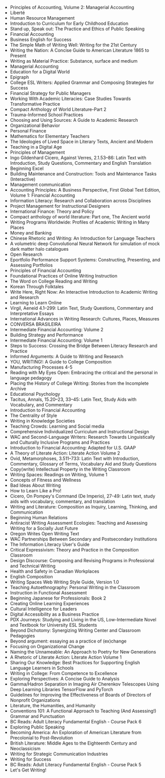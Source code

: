<ul>

                             

 <li><a target="_blank" href="https://github.com/manjunath5496/Online-Textbooks/blob/master/otx(1).pdf" style="text-decoration:none;">Principles of Accounting, Volume 2: Managerial Accounting</a></li>

 <li><a target="_blank" href="https://github.com/manjunath5496/Online-Textbooks/blob/master/otx(2).pdf" style="text-decoration:none;">Libert&eacute;</a></li>

<li><a target="_blank" href="https://github.com/manjunath5496/Online-Textbooks/blob/master/otx(3).pdf" style="text-decoration:none;">Human Resource Management</a></li>
 <li><a target="_blank" href="https://github.com/manjunath5496/Online-Textbooks/blob/master/otx(4).pdf" style="text-decoration:none;">Introduction to Curriculum for Early Childhood Education</a></li>                              
<li><a target="_blank" href="https://github.com/manjunath5496/Online-Textbooks/blob/master/otx(5).pdf" style="text-decoration:none;">Stand up, Speak out: The Practice and Ethics of Public Speaking</a></li>
<li><a target="_blank" href="https://github.com/manjunath5496/Online-Textbooks/blob/master/otx(6).pdf" style="text-decoration:none;">Financial Accounting</a></li>
 <li><a target="_blank" href="https://github.com/manjunath5496/Online-Textbooks/blob/master/otx(7).pdf" style="text-decoration:none;">Business English for Success</a></li>

 <li><a target="_blank" href="https://github.com/manjunath5496/Online-Textbooks/blob/master/otx(8).pdf" style="text-decoration:none;"> The Simple Math of Writing Well: Writing for the 21st Century </a></li>
   <li><a target="_blank" href="https://github.com/manjunath5496/Online-Textbooks/blob/master/otx(9).pdf" style="text-decoration:none;">Writing the Nation: A Concise Guide to American Literature 1865 to Present</a></li>
  
   
 <li><a target="_blank" href="https://github.com/manjunath5496/Online-Textbooks/blob/master/otx(10).pdf" style="text-decoration:none;">Writing as Material Practice: Substance, surface and medium</a></li>                              
<li><a target="_blank" href="https://github.com/manjunath5496/Online-Textbooks/blob/master/otx(11).pdf" style="text-decoration:none;">Managerial Accounting</a></li>
<li><a target="_blank" href="https://github.com/manjunath5496/Online-Textbooks/blob/master/otx(12).pdf" style="text-decoration:none;">Education for a Digital World</a></li>
<li><a target="_blank" href="https://github.com/manjunath5496/Online-Textbooks/blob/master/otx(13).pdf" style="text-decoration:none;">Epigraph</a></li>

<li><a target="_blank" href="https://github.com/manjunath5496/Online-Textbooks/blob/master/otx(14).pdf" style="text-decoration:none;">College ESL Writers: Applied Grammar and Composing Strategies for Success</a></li>
                              
<li><a target="_blank" href="https://github.com/manjunath5496/Online-Textbooks/blob/master/otx(15).pdf" style="text-decoration:none;">Financial Strategy for Public Managers</a></li>

<li><a target="_blank" href="https://github.com/manjunath5496/Online-Textbooks/blob/master/otx(16).pdf" style="text-decoration:none;">Working With Academic Literacies: Case Studies Towards Transformative Practice</a></li>

  <li><a target="_blank" href="https://github.com/manjunath5496/Online-Textbooks/blob/master/otx(17).pdf" style="text-decoration:none;">Compact Anthology of World Literature-Part 2</a></li>   
  
<li><a target="_blank" href="https://github.com/manjunath5496/Online-Textbooks/blob/master/otx(18).pdf" style="text-decoration:none;">Trauma-Informed School Practices</a></li> 

  
<li><a target="_blank" href="https://github.com/manjunath5496/Online-Textbooks/blob/master/otx(19).pdf" style="text-decoration:none;">Choosing and Using Sources: A Guide to Academic Research</a></li> 

<li><a target="_blank" href="https://github.com/manjunath5496/Online-Textbooks/blob/master/otx(20).pdf" style="text-decoration:none;">Organizational Behavior</a></li>

<li><a target="_blank" href="https://github.com/manjunath5496/Online-Textbooks/blob/master/otx(21).pdf" style="text-decoration:none;">Personal Finance</a></li>
<li><a target="_blank" href="https://github.com/manjunath5496/Online-Textbooks/blob/master/otx(22).pdf" style="text-decoration:none;">Mathematics for Elementary Teachers</a></li> 
 <li><a target="_blank" href="https://github.com/manjunath5496/Online-Textbooks/blob/master/otx(23).pdf" style="text-decoration:none;">The Ideologies of Lived Space in Literary Texts, Ancient and Modern</a></li> 
 

   <li><a target="_blank" href="https://github.com/manjunath5496/Online-Textbooks/blob/master/otx(24).pdf" style="text-decoration:none;">Teaching in a Digital Age</a></li>
 
   <li><a target="_blank" href="https://github.com/manjunath5496/Online-Textbooks/blob/master/otx(25).pdf" style="text-decoration:none;">Principles of Management</a></li>                              
 <li><a target="_blank" href="https://github.com/manjunath5496/Online-Textbooks/blob/master/otx(26).pdf" style="text-decoration:none;">Ingo Gildenhard Cicero, Against Verres, 2.1.53–86: Latin Text with Introduction, Study Questions, Commentary and English Translation</a></li>
 <li><a target="_blank" href="https://github.com/manjunath5496/Online-Textbooks/blob/master/otx(27).pdf" style="text-decoration:none;">Beginning Excel</a></li>
   
 
   <li><a target="_blank" href="https://github.com/manjunath5496/Online-Textbooks/blob/master/otx(28).pdf" style="text-decoration:none;">Building Maintenance and Construction: Tools and Maintenance Tasks (Interactive)</a></li>
 
   <li><a target="_blank" href="https://github.com/manjunath5496/Online-Textbooks/blob/master/otx(29).pdf" style="text-decoration:none;">Management communication</a></li>                              

  <li><a target="_blank" href="https://github.com/manjunath5496/Online-Textbooks/blob/master/otx(30).pdf" style="text-decoration:none;">Accounting Principles: A Business Perspective, First Global Text Edition, Volume 1: Financial Accounting</a></li>
 
   <li><a target="_blank" href="https://github.com/manjunath5496/Online-Textbooks/blob/master/otx(31).pdf" style="text-decoration:none;">Information Literacy: Research and Collaboration across Disciplines</a></li> 
    <li><a target="_blank" href="https://github.com/manjunath5496/Online-Textbooks/blob/master/otx(32).pdf" style="text-decoration:none;">Project Management for Instructional Designers</a></li> 

   <li><a target="_blank" href="https://github.com/manjunath5496/Online-Textbooks/blob/master/otx(33).pdf" style="text-decoration:none;">International Finance: Theory and Policy</a></li>                              

  <li><a target="_blank" href="https://github.com/manjunath5496/Online-Textbooks/blob/master/otx(34).pdf" style="text-decoration:none;">Compact anthology of world literature: Part one, The Ancient world</a></li> 
 
  <li><a target="_blank" href="https://github.com/manjunath5496/Online-Textbooks/blob/master/otx(35).pdf" style="text-decoration:none;">Writing Programs Worldwide: Profiles of Academic Writing in Many Places</a></li> 

  <li><a target="_blank" href="https://github.com/manjunath5496/Online-Textbooks/blob/master/otx(36).pdf" style="text-decoration:none;">Money and Banking</a></li> 
 
<li><a target="_blank" href="https://github.com/manjunath5496/Online-Textbooks/blob/master/otx(37).pdf" style="text-decoration:none;">Chinese Rhetoric and Writing: An Introduction for Language Teachers</a></li>
 <li><a target="_blank" href="https://github.com/manjunath5496/Online-Textbooks/blob/master/otx(38).pdf" style="text-decoration:none;">A volumetric deep Convolutional Neural Network for simulation of mock dark matter halo catalogues</a></li>
<li><a target="_blank" href="https://github.com/manjunath5496/Online-Textbooks/blob/master/otx(39).pdf" style="text-decoration:none;">Open Research</a></li>
 <li><a target="_blank" href="https://github.com/manjunath5496/Online-Textbooks/blob/master/otx(40).pdf" style="text-decoration:none;">Eportfolio Performance Support Systems: Constructing, Presenting, and Assessing Portfolios</a></li>                              
<li><a target="_blank" href="https://github.com/manjunath5496/Online-Textbooks/blob/master/otx(41).pdf" style="text-decoration:none;">Principles of Financial Accounting</a></li>
<li><a target="_blank" href="https://github.com/manjunath5496/Online-Textbooks/blob/master/otx(42).pdf" style="text-decoration:none;">Foundational Practices of Online Writing Instruction</a></li>
 
  <li><a target="_blank" href="https://github.com/manjunath5496/Online-Textbooks/blob/master/otx(43).pdf" style="text-decoration:none;">The Word on College Reading and Writing</a></li>
 <li><a target="_blank" href="https://github.com/manjunath5496/Online-Textbooks/blob/master/otx(44).pdf" style="text-decoration:none;">Korean Through Folktales</a></li>
   <li><a target="_blank" href="https://github.com/manjunath5496/Online-Textbooks/blob/master/otx(45).pdf" style="text-decoration:none;">Write Here, Right Now: An Interactive Introduction to Academic Writing and Research</a></li>  
   
<li><a target="_blank" href="https://github.com/manjunath5496/Online-Textbooks/blob/master/otx(46).pdf" style="text-decoration:none;">Learning to Learn Online</a></li> 
                             
<li><a target="_blank" href="https://github.com/manjunath5496/Online-Textbooks/blob/master/otx(47).pdf" style="text-decoration:none;">Virgil, Aeneid 4.1–299: Latin Text, Study Questions, Commentary and Interpretative Essays</a></li>
<li><a target="_blank" href="https://github.com/manjunath5496/Online-Textbooks/blob/master/otx(48).pdf" style="text-decoration:none;">International Advances in Writing Research: Cultures, Places, Measures</a></li>

<li><a target="_blank" href="https://github.com/manjunath5496/Online-Textbooks/blob/master/otx(49).pdf" style="text-decoration:none;">CONVERSA BRASILEIRA </a></li>
                              
<li><a target="_blank" href="https://github.com/manjunath5496/Online-Textbooks/blob/master/otx(50).pdf" style="text-decoration:none;">Intermediate Financial Accounting: Volume 2</a></li>
<li><a target="_blank" href="https://github.com/manjunath5496/Online-Textbooks/blob/master/otx(51).pdf" style="text-decoration:none;">Building Strategy and Performance</a></li>
<li><a target="_blank" href="https://github.com/manjunath5496/Online-Textbooks/blob/master/otx(52).pdf" style="text-decoration:none;">Intermediate Financial Accounting: Volume 1</a></li>

<li><a target="_blank" href="https://github.com/manjunath5496/Online-Textbooks/blob/master/otx(53).pdf" style="text-decoration:none;">Steps to Success: Crossing the Bridge Between Literacy Research and Practice</a></li>
 
<li><a target="_blank" href="https://github.com/manjunath5496/Online-Textbooks/blob/master/otx(54).pdf" style="text-decoration:none;">Informed Arguments: A Guide to Writing and Research </a></li>

<li><a target="_blank" href="https://github.com/manjunath5496/Online-Textbooks/blob/master/otx(55).pdf" style="text-decoration:none;">YOU, WRITING!: A Guide to College Composition</a></li>
 
  <li><a target="_blank" href="https://github.com/manjunath5496/Online-Textbooks/blob/master/otx(56).pdf" style="text-decoration:none;">
Manufacturing Processes 4-5 </a></li>                              

  <li><a target="_blank" href="https://github.com/manjunath5496/Online-Textbooks/blob/master/otx(57).pdf" style="text-decoration:none;">Reading with My Eyes Open: Embracing the critical and the personal in language pedagogy</a></li>
 
   <li><a target="_blank" href="https://github.com/manjunath5496/Online-Textbooks/blob/master/otx(58).pdf" style="text-decoration:none;">Placing the History of College Writing: Stories from the Incomplete Archive </a></li>
    <li><a target="_blank" href="https://github.com/manjunath5496/Online-Textbooks/blob/master/otx(59).pdf" style="text-decoration:none;">Educational Psychology</a></li>
 
  <li><a target="_blank" href="https://github.com/manjunath5496/Online-Textbooks/blob/master/otx(60).pdf" style="text-decoration:none;">Tacitus, Annals, 15.20–23, 33–45: Latin Text, Study Aids with Vocabulary, and Commentary </a></li>
 
   <li><a target="_blank" href="https://github.com/manjunath5496/Online-Textbooks/blob/master/otx(61).pdf" style="text-decoration:none;">Introduction to Financial Accounting</a></li>
 
   <li><a target="_blank" href="https://github.com/manjunath5496/Online-Textbooks/blob/master/otx(62).pdf" style="text-decoration:none;">The Centrality of Style</a></li>
 
   <li><a target="_blank" href="https://github.com/manjunath5496/Online-Textbooks/blob/master/otx(63).pdf" style="text-decoration:none;">Writing in Knowledge Societies</a></li>                              

  <li><a target="_blank" href="https://github.com/manjunath5496/Online-Textbooks/blob/master/otx(64).pdf" style="text-decoration:none;">Teaching Crowds: Learning and Social media</a></li>
 
   <li><a target="_blank" href="https://github.com/manjunath5496/Online-Textbooks/blob/master/otx(65).pdf" style="text-decoration:none;">Comprehensive Individualized Curriculum and Instructional Design </a></li> 

   <li><a target="_blank" href="https://github.com/manjunath5496/Online-Textbooks/blob/master/otx(66).pdf" style="text-decoration:none;">WAC and Second-Language Writers: Research Towards Linguistically and Culturally Inclusive Programs and Practices</a></li> 
 
   <li><a target="_blank" href="https://github.com/manjunath5496/Online-Textbooks/blob/master/otx(67).pdf" style="text-decoration:none;">Introduction to Financial Accounting: Adapted for U.S. GAAP</a></li>                              

  <li><a target="_blank" href="https://github.com/manjunath5496/Online-Textbooks/blob/master/otx(68).pdf" style="text-decoration:none;">A Theory of Literate Action: Literate Action Volume 2</a></li> 
 
  
   <li><a target="_blank" href="https://github.com/manjunath5496/Online-Textbooks/blob/master/otx(69).pdf" style="text-decoration:none;">Ovid, Metamorphoses, 3.511–733: Latin Text with Introduction, Commentary, Glossary of Terms, Vocabulary Aid and Study Questions</a></li>                              

  <li><a target="_blank" href="https://github.com/manjunath5496/Online-Textbooks/blob/master/otx(70).pdf" style="text-decoration:none;">
Copy(write) Intellectual Property in the Writing Classroom</a></li> 
  
 
 <li><a target="_blank" href="https://github.com/manjunath5496/Online-Textbooks/blob/master/otx(71).pdf" style="text-decoration:none;">Writing Spaces: Readings on Writing, Volume 1</a></li>
 
 <li><a target="_blank" href="https://github.com/manjunath5496/Online-Textbooks/blob/master/otx(72).pdf" style="text-decoration:none;">Concepts of Fitness and Wellness</a></li> 
 
 
 <li><a target="_blank" href="https://github.com/manjunath5496/Online-Textbooks/blob/master/otx(73).pdf" style="text-decoration:none;">Bad Ideas About Writing </a></li>
  <li><a target="_blank" href="https://github.com/manjunath5496/Online-Textbooks/blob/master/otx(74).pdf" style="text-decoration:none;">How to Learn Like a Pro!</a></li>
    <li><a target="_blank" href="https://github.com/manjunath5496/Online-Textbooks/blob/master/otx(75).pdf" style="text-decoration:none;">Cicero, On Pompey's Command (De Imperio), 27-49: Latin text, study aids with vocabulary, commentary, and translation</a></li>                        
<li><a target="_blank" href="https://github.com/manjunath5496/Online-Textbooks/blob/master/otx(76).pdf" style="text-decoration:none;">Writing and Literature: Composition as Inquiry, Learning, Thinking, and Communication</a></li>

 <li><a target="_blank" href="https://github.com/manjunath5496/Online-Textbooks/blob/master/otx(77).pdf" style="text-decoration:none;">Beginning Human Relations</a></li> 
 
 
 <li><a target="_blank" href="https://github.com/manjunath5496/Online-Textbooks/blob/master/otx(78).pdf" style="text-decoration:none;">Antiracist Writing Assessment Ecologies: Teaching and Assessing Writing for a Socially Just Future</a></li>
  <li><a target="_blank" href="https://github.com/manjunath5496/Online-Textbooks/blob/master/otx(79).pdf" style="text-decoration:none;">
Oregon Writes Open Writing Text </a></li>


 <li><a target="_blank" href="https://github.com/manjunath5496/Online-Textbooks/blob/master/otx(80).pdf" style="text-decoration:none;">WAC Partnerships Between Secondary and Postsecondary Institutions</a></li> 
 
 
 <li><a target="_blank" href="https://github.com/manjunath5496/Online-Textbooks/blob/master/otx(81).pdf" style="text-decoration:none;">The Information Literacy User's Guide</a></li>
  <li><a target="_blank" href="https://github.com/manjunath5496/Online-Textbooks/blob/master/otx(82).pdf" style="text-decoration:none;">Critical Expressivism: Theory and Practice in the Composition Classroom</a></li>

 <li><a target="_blank" href="https://github.com/manjunath5496/Online-Textbooks/blob/master/otx(83).pdf" style="text-decoration:none;">Design Discourse: Composing and Revising Programs in Professional and Technical Writing</a></li>
  <li><a target="_blank" href="https://github.com/manjunath5496/Online-Textbooks/blob/master/otx(84).pdf" style="text-decoration:none;">Health and Safety in Canadian Workplaces</a></li>

 <li><a target="_blank" href="https://github.com/manjunath5496/Online-Textbooks/blob/master/otx(85).pdf" style="text-decoration:none;">English Composition</a></li>
  <li><a target="_blank" href="https://github.com/manjunath5496/Online-Textbooks/blob/master/otx(86).pdf" style="text-decoration:none;">Writing Spaces Web Writing Style Guide, Version 1.0</a></li>

 <li><a target="_blank" href="https://github.com/manjunath5496/Online-Textbooks/blob/master/otx(87).pdf" style="text-decoration:none;">Teaching Autoethnography: Personal Writing in the Classroom</a></li>
  <li><a target="_blank" href="https://github.com/manjunath5496/Online-Textbooks/blob/master/otx(88).pdf" style="text-decoration:none;">Instruction in Functional Assessment</a></li>
  <li><a target="_blank" href="https://github.com/manjunath5496/Online-Textbooks/blob/master/otx(89).pdf" style="text-decoration:none;">Beginning Japanese for Professionals: Book 2</a></li>
  
  
  <li><a target="_blank" href="https://github.com/manjunath5496/Online-Textbooks/blob/master/otx(90).pdf" style="text-decoration:none;">Creating Online Learning Experiences</a></li>
  <li><a target="_blank" href="https://github.com/manjunath5496/Online-Textbooks/blob/master/otx(91).pdf" style="text-decoration:none;">Cultural Intelligence for Leaders</a></li>

 <li><a target="_blank" href="https://github.com/manjunath5496/Online-Textbooks/blob/master/otx(92).pdf" style="text-decoration:none;">Digital Accessibility as a Business Practice</a></li>
  <li><a target="_blank" href="https://github.com/manjunath5496/Online-Textbooks/blob/master/otx(93).pdf" style="text-decoration:none;"> PDX Journeys: Studying and Living in the US, Low-Intermediate Novel and Textbook for University ESL Students</a></li>
  <li><a target="_blank" href="https://github.com/manjunath5496/Online-Textbooks/blob/master/otx(94).pdf" style="text-decoration:none;">Beyond Dichotomy: Synergizing Writing Center and Classroom Pedagogies</a></li> 
  
   <li><a target="_blank" href="https://github.com/manjunath5496/Online-Textbooks/blob/master/otx(95).pdf" style="text-decoration:none;">Beyond argument: essaying as a practice of (ex)change </a></li>  
  
<li><a target="_blank" href="https://github.com/manjunath5496/Online-Textbooks/blob/master/otx(96).pdf" style="text-decoration:none;">Focusing on Organizational Change</a></li> 
  
  
<li><a target="_blank" href="https://github.com/manjunath5496/Online-Textbooks/blob/master/otx(97).pdf" style="text-decoration:none;">Naming the Unnameable: An Approach to Poetry for New Generations</a></li>


 <li><a target="_blank" href="https://github.com/manjunath5496/Online-Textbooks/blob/master/otx(98).pdf" style="text-decoration:none;">A Rhetoric of Literate Action: Literate Action Volume 1</a></li> 
  
   <li><a target="_blank" href="https://github.com/manjunath5496/Online-Textbooks/blob/master/otx(99).pdf" style="text-decoration:none;">Sharing Our Knowledge: Best Practices for Supporting English Language Learners in Schools</a></li>  
  
<li><a target="_blank" href="https://github.com/manjunath5496/Online-Textbooks/blob/master/otx(100).pdf" style="text-decoration:none;">Writing in College: From Competence to Excellence</a></li>  
  
 <li><a target="_blank" href="https://github.com/manjunath5496/Online-Textbooks/blob/master/otx(101).pdf" style="text-decoration:none;">Exploring Perspectives: A Concise Guide to Analysis</a></li> 
  
   <li><a target="_blank" href="https://github.com/manjunath5496/Online-Textbooks/blob/master/otx(102).pdf" style="text-decoration:none;">Gamma/Hadron Separation in Imaging Air Cherenkov Telescopes Using Deep Learning Libraries TensorFlow and PyTorch</a></li> 
  
   
 <li><a target="_blank" href="https://github.com/manjunath5496/Online-Textbooks/blob/master/otx(103).pdf" style="text-decoration:none;">Guidelines for Improving the Effectiveness of Boards of Directors of Nonprofit Organizations </a></li> 
  
   <li><a target="_blank" href="https://github.com/manjunath5496/Online-Textbooks/blob/master/otx(104).pdf" style="text-decoration:none;">Literature, the Humanities, and Humanity</a></li>  
   
 <li><a target="_blank" href="https://github.com/manjunath5496/Online-Textbooks/blob/master/otx(105).pdf" style="text-decoration:none;">Conventions 101: A Functional Approach to Teaching (And Assessing!) Grammar and Punctuation</a></li> 
 
<li><a target="_blank" href="https://github.com/manjunath5496/Online-Textbooks/blob/master/otx(106).pdf" style="text-decoration:none;">BC Reads: Adult Literacy Fundamental English - Course Pack 6</a></li> 
  
   <li><a target="_blank" href="https://github.com/manjunath5496/Online-Textbooks/blob/master/otx(107).pdf" style="text-decoration:none;">Exploring Public Speaking</a></li> 
  
   
 <li><a target="_blank" href="https://github.com/manjunath5496/Online-Textbooks/blob/master/otx(108).pdf" style="text-decoration:none;">Becoming America: An Exploration of American Literature from Precolonial to Post-Revolution</a></li> 
  
   <li><a target="_blank" href="https://github.com/manjunath5496/Online-Textbooks/blob/master/otx(109).pdf" style="text-decoration:none;">British Literature: Middle Ages to the Eighteenth Century and Neoclassicism</a></li>  
   
 <li><a target="_blank" href="https://github.com/manjunath5496/Online-Textbooks/blob/master/otx(110).pdf" style="text-decoration:none;">Writing for Strategic Communication Industries</a></li>  
   
<li><a target="_blank" href="https://github.com/manjunath5496/Online-Textbooks/blob/master/otx(111).pdf" style="text-decoration:none;">Writing for Success</a></li> 
  
   
 <li><a target="_blank" href="https://github.com/manjunath5496/Online-Textbooks/blob/master/otx(112).pdf" style="text-decoration:none;">BC Reads: Adult Literacy Fundamental English - Course Pack 5</a></li> 
  
   <li><a target="_blank" href="https://github.com/manjunath5496/Online-Textbooks/blob/master/otx(113).pdf" style="text-decoration:none;">Let's Get Writing!</a></li>  
   

 </ul>




